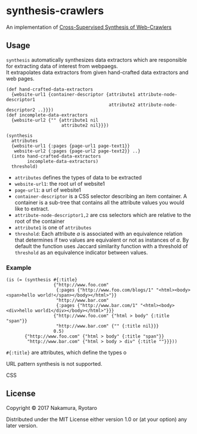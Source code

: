 # synthesis-crawlers

An implementation of [Cross-Supervised Synthesis of Web-Crawlers](http://dl.acm.org/citation.cfm?id=2884842)

## Usage

`synthesis` automatically synthesizes data extractors which are responsible for extracting data of interest from webpaegs.  
It extrapolates data extractors from given hand-crafted data extractors and web pages.

<!-- 
presented an automatic synthesis of data extracting web crawlers
by extrapolating existing crawlers for the same category of data
from other websites.
-->
    (def hand-crafted-data-extractors 
      {website-url1 {container-descriptor {attribute1 attribute-node-descriptor1
                                           attribute2 attribute-node-descriptor2 ..}}})
    (def incomplete-data-extractors
      {website-url2 {"" {attribute1 nil
                         attribute2 nil}}})
    
    (synthesis 
      attributes
      {website-url1 {:pages {page-url1 page-text1}}
       website-url2 {:pages {page-url2 page-text2}} ..}
      (into hand-crafted-data-extractors 
            incomplete-data-extractors)
      threshold)

- `attributes` defines the types of data to be extracted
- `website-url1`: the root url of website1
- `page-url1`: a url of website1
- `container-descriptor` is a CSS selector describing an item container. A container is a sub-tree that contains all the attribute values you would like to extract.
- `attribute-node-descriptor1,2` are css selectors which are relative to the root of the container  
- `attribute1` is one of `attributes`
- `threshold`: Each attribute *a* is associated with an equivalence relation that determines if two values are equivalent or not as instances of *a*. By default the function uses Jaccard similarity function with a threshold of `threshold` as an equivalence indicator between values.

### Example               
    (is (= (synthesis #{:title} 
                      {"http://www.foo.com" 
                       {:pages {"http://www.foo.com/blogs/1" "<html><body><span>hello world!</span></body></html>"}}
                       "http://www.bar.com" 
                       {:pages {"http://www.bar.com/1" "<html><body><div>hello world1</div></body></html>"}}}
                      {"http://www.foo.com" {"html > body" {:title "span"}}
                       "http://www.bar.com" {"" {:title nil}}}
                      0.5)
           {"http://www.foo.com" {"html > body" {:title "span"}} 
            "http://www.bar.com" {"html > body > div" {:title ""}}}))

`#{:title}` are attributes, which define the types o

URL pattern synthesis is not supported. 

CSS

## License

Copyright © 2017 Nakamura, Ryotaro

Distributed under the MIT License either version 1.0 or (at
your option) any later version.
